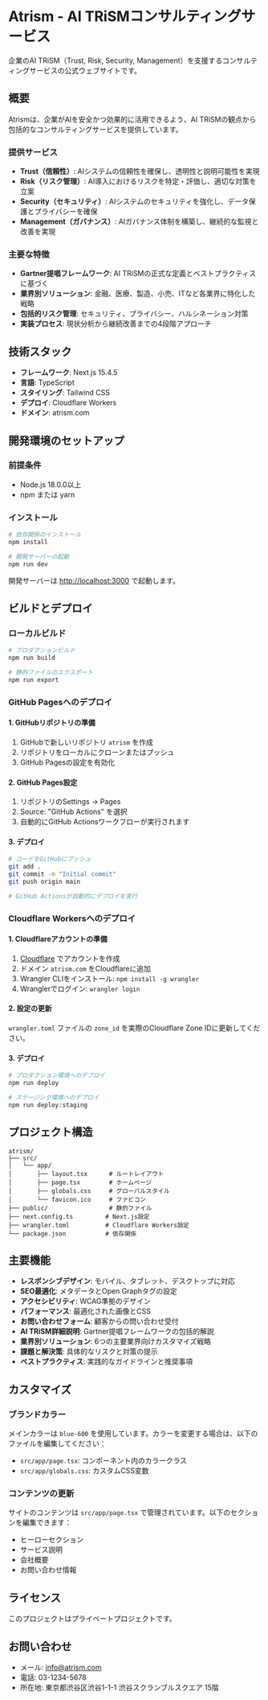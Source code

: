# Atrism - AI TRiSMコンサルティングサービス

企業のAI TRiSM（Trust, Risk, Security, Management）を支援するコンサルティングサービスの公式ウェブサイトです。

## 概要

Atrismは、企業がAIを安全かつ効果的に活用できるよう、AI TRiSMの観点から包括的なコンサルティングサービスを提供しています。

### 提供サービス

- **Trust（信頼性）**: AIシステムの信頼性を確保し、透明性と説明可能性を実現
- **Risk（リスク管理）**: AI導入におけるリスクを特定・評価し、適切な対策を立案
- **Security（セキュリティ）**: AIシステムのセキュリティを強化し、データ保護とプライバシーを確保
- **Management（ガバナンス）**: AIガバナンス体制を構築し、継続的な監視と改善を実現

### 主要な特徴

- **Gartner提唱フレームワーク**: AI TRiSMの正式な定義とベストプラクティスに基づく
- **業界別ソリューション**: 金融、医療、製造、小売、ITなど各業界に特化した戦略
- **包括的リスク管理**: セキュリティ、プライバシー、ハルシネーション対策
- **実装プロセス**: 現状分析から継続改善までの4段階アプローチ

## 技術スタック

- **フレームワーク**: Next.js 15.4.5
- **言語**: TypeScript
- **スタイリング**: Tailwind CSS
- **デプロイ**: Cloudflare Workers
- **ドメイン**: atrism.com

## 開発環境のセットアップ

### 前提条件

- Node.js 18.0.0以上
- npm または yarn

### インストール

```bash
# 依存関係のインストール
npm install

# 開発サーバーの起動
npm run dev
```

開発サーバーは [http://localhost:3000](http://localhost:3000) で起動します。

## ビルドとデプロイ

### ローカルビルド

```bash
# プロダクションビルド
npm run build

# 静的ファイルのエクスポート
npm run export
```

### GitHub Pagesへのデプロイ

#### 1. GitHubリポジトリの準備

1. GitHubで新しいリポジトリ `atrism` を作成
2. リポジトリをローカルにクローンまたはプッシュ
3. GitHub Pagesの設定を有効化

#### 2. GitHub Pages設定

1. リポジトリのSettings → Pages
2. Source: "GitHub Actions" を選択
3. 自動的にGitHub Actionsワークフローが実行されます

#### 3. デプロイ

```bash
# コードをGitHubにプッシュ
git add .
git commit -m "Initial commit"
git push origin main

# GitHub Actionsが自動的にデプロイを実行
```

### Cloudflare Workersへのデプロイ

#### 1. Cloudflareアカウントの準備

1. [Cloudflare](https://cloudflare.com) でアカウントを作成
2. ドメイン `atrism.com` をCloudflareに追加
3. Wrangler CLIをインストール: `npm install -g wrangler`
4. Wranglerでログイン: `wrangler login`

#### 2. 設定の更新

`wrangler.toml` ファイルの `zone_id` を実際のCloudflare Zone IDに更新してください。

#### 3. デプロイ

```bash
# プロダクション環境へのデプロイ
npm run deploy

# ステージング環境へのデプロイ
npm run deploy:staging
```

## プロジェクト構造

```
atrism/
├── src/
│   └── app/
│       ├── layout.tsx      # ルートレイアウト
│       ├── page.tsx        # ホームページ
│       ├── globals.css     # グローバルスタイル
│       └── favicon.ico     # ファビコン
├── public/                 # 静的ファイル
├── next.config.ts         # Next.js設定
├── wrangler.toml          # Cloudflare Workers設定
└── package.json           # 依存関係
```

## 主要機能

- **レスポンシブデザイン**: モバイル、タブレット、デスクトップに対応
- **SEO最適化**: メタデータとOpen Graphタグの設定
- **アクセシビリティ**: WCAG準拠のデザイン
- **パフォーマンス**: 最適化された画像とCSS
- **お問い合わせフォーム**: 顧客からの問い合わせ受付
- **AI TRiSM詳細説明**: Gartner提唱フレームワークの包括的解説
- **業界別ソリューション**: 6つの主要業界向けカスタマイズ戦略
- **課題と解決策**: 具体的なリスクと対策の提示
- **ベストプラクティス**: 実践的なガイドラインと推奨事項

## カスタマイズ

### ブランドカラー

メインカラーは `blue-600` を使用しています。カラーを変更する場合は、以下のファイルを編集してください：

- `src/app/page.tsx`: コンポーネント内のカラークラス
- `src/app/globals.css`: カスタムCSS変数

### コンテンツの更新

サイトのコンテンツは `src/app/page.tsx` で管理されています。以下のセクションを編集できます：

- ヒーローセクション
- サービス説明
- 会社概要
- お問い合わせ情報

## ライセンス

このプロジェクトはプライベートプロジェクトです。

## お問い合わせ

- メール: info@atrism.com
- 電話: 03-1234-5678
- 所在地: 東京都渋谷区渋谷1-1-1 渋谷スクランブルスクエア 15階
